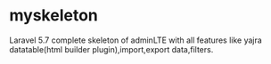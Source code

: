 # myskeleton
Laravel 5.7 complete skeleton of adminLTE with all features like yajra datatable(html builder plugin),import,export data,filters.
